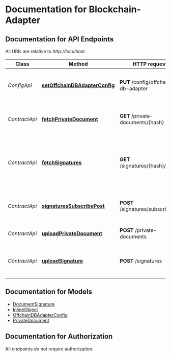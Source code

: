 # Documentation for Blockchain-Adapter

<a name="documentation-for-api-endpoints"></a>
## Documentation for API Endpoints

All URIs are relative to *http://localhost*

Class | Method | HTTP request | Description
------------ | ------------- | ------------- | -------------
*ConfigApi* | [**setOffchainDBAdapterConfig**](Apis/ConfigApi.md#setoffchaindbadapterconfig) | **PUT** /config/offchain-db-adapter | Update the configuration of the offchain-db-adapter
*ContractApi* | [**fetchPrivateDocument**](Apis/ContractApi.md#fetchprivatedocument) | **GET** /private-documents/{hash} | Fetch a private document from the database
*ContractApi* | [**fetchSignatures**](Apis/ContractApi.md#fetchsignatures) | **GET** /signatures/{hash}/{msp} | fetch all signatures for a given msp and a given document hash from the ledger
*ContractApi* | [**signaturesSubscribePost**](Apis/ContractApi.md#signaturessubscribepost) | **POST** /signatures/subscribe | subscribes a client to receive new signature events
*ContractApi* | [**uploadPrivateDocument**](Apis/ContractApi.md#uploadprivatedocument) | **POST** /private-documents | Upload a private document
*ContractApi* | [**uploadSignature**](Apis/ContractApi.md#uploadsignature) | **POST** /signatures | store a signature for a given document on the ledger


<a name="documentation-for-models"></a>
## Documentation for Models

 - [DocumentSignature](./Models/DocumentSignature.md)
 - [InlineObject](./Models/InlineObject.md)
 - [OffchainDBAdapterConfig](./Models/OffchainDBAdapterConfig.md)
 - [PrivateDocument](./Models/PrivateDocument.md)


<a name="documentation-for-authorization"></a>
## Documentation for Authorization

All endpoints do not require authorization.
